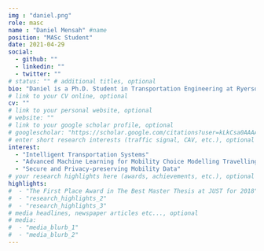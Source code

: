 ```yaml
---
img : "daniel.png"
role: masc
name : "Daniel Mensah" #name
position: "MASc Student" 
date: 2021-04-29
social: 
  - github: ""
  - linkedin: "" 
  - twitter: ""
# status: "" # additional titles, optional
bio: "Daniel is a Ph.D. Student in Transportation Engineering at Ryerson University, Canada. He earned his B.Sc. in Geomatic Engineering in 2010 from University of Mines and Technology, Ghana, and M.Sc. in Management Information Systems in 2019 from Ghana Institute of Management and Public Administration, Ghana. He started his Ph.D. in May 2021 under the supervision of Dr. Bilal Farooq. His research focuses on Mobility Choice Modelling using Advanced Machine Learning Algorithms."
# link to your CV online, optional
cv: "" 
# link to your personal website, optional
# website: "" 
# link to your google scholar profile, optional
# googlescholar: "https://scholar.google.com/citations?user=kLkCsa0AAAAJ&hl=en" 
# enter short research interests (traffic signal, CAV, etc.), optional
interest: 
  - "Intelligent Transportation Systems"
  - "Advanced Machine Learning for Mobility Choice Modelling Travelling"
  - "Secure and Privacy-preserving Mobility Data" 
# your research highlights here (awards, achievements, etc.), optional
highlights: 
#  - "The First Place Award in The Best Master Thesis at JUST for 2018"
#  - "research_highlights_2"
#  - "research_highlights_3" 
# media headlines, newspaper articles etc..., optional
# media: 
#  - "media_blurb_1"
#  - "media_blurb_2" 
---
```

